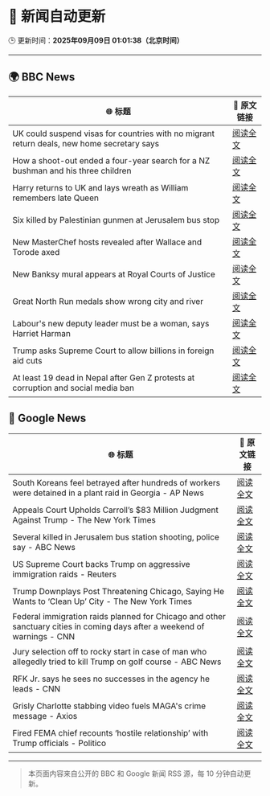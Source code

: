 # 🧠 新闻自动更新

🕒 更新时间：**2025年09月09日 01:01:38（北京时间）**

---

## 🌍 BBC News

| 🌐 标题 | 🔗 原文链接 |
|--------|-------------|
| UK could suspend visas for countries with no migrant return deals, new home secretary says | [阅读全文](https://www.bbc.com/news/articles/c4g7xyn03yno?at_medium=RSS&at_campaign=rss) |
| How a shoot-out ended a four-year search for a NZ bushman and his three children | [阅读全文](https://www.bbc.com/news/articles/cly0279yervo?at_medium=RSS&at_campaign=rss) |
| Harry returns to UK and lays wreath as William remembers late Queen | [阅读全文](https://www.bbc.com/news/articles/c2378j5154jo?at_medium=RSS&at_campaign=rss) |
| Six killed by Palestinian gunmen at Jerusalem bus stop | [阅读全文](https://www.bbc.com/news/articles/cr70ny0l7vgo?at_medium=RSS&at_campaign=rss) |
| New MasterChef hosts revealed after Wallace and Torode axed | [阅读全文](https://www.bbc.com/news/articles/ckgy2e73j4ro?at_medium=RSS&at_campaign=rss) |
| New Banksy mural appears at Royal Courts of Justice | [阅读全文](https://www.bbc.com/news/articles/cgrq0r0y878o?at_medium=RSS&at_campaign=rss) |
| Great North Run medals show wrong city and river | [阅读全文](https://www.bbc.com/news/articles/c4gq2gdlnygo?at_medium=RSS&at_campaign=rss) |
| Labour's new deputy leader must be a woman, says Harriet Harman | [阅读全文](https://www.bbc.com/news/articles/c059z4g836eo?at_medium=RSS&at_campaign=rss) |
| Trump asks Supreme Court to allow billions in foreign aid cuts | [阅读全文](https://www.bbc.com/news/articles/c237vkk10l0o?at_medium=RSS&at_campaign=rss) |
| At least 19 dead in Nepal after Gen Z protests at corruption and social media ban | [阅读全文](https://www.bbc.com/news/articles/c78nd2zy9jgo?at_medium=RSS&at_campaign=rss) |

## 📰 Google News

| 🌐 标题 | 🔗 原文链接 |
|--------|-------------|
| South Koreans feel betrayed after hundreds of workers were detained in a plant raid in Georgia - AP News | [阅读全文](https://news.google.com/rss/articles/CBMimwFBVV95cUxOcjJSZElwSDJ5cFBreVBZOEltMEtqR24xVGhLYTEwLWFsRWJ3LWd5QmJVWU5DV2Q0SjVRRDN5dFVqS1p6dlNpS3p0NDRqZ1h1c19kTWZVN0s5UjZ4UGhUa050X1VhQ09DeW5mc2MybmIxNjBLQ0gwSXRtTUZaSndGVHgtU21IVi13RUsxMmJhZjFESUhnRjdwQzB4cw?oc=5) |
| Appeals Court Upholds Carroll’s $83 Million Judgment Against Trump - The New York Times | [阅读全文](https://news.google.com/rss/articles/CBMihwFBVV95cUxOUExTRmRLdjJhRDZYMEoyZDJSa1FXNDlZSk14OEdZd3FJc1c5ZjAzU3NlYk9HMFFBcVFXbUhsWlU0ZDlGdXlVVmVHZjJZa1pqdGI3Z1pReE8yeW0xODVDR3NsMlJvcnhJWE55bkY2dGtsdFZQYlc2RGh5UmVTQ09keEU3SlZHa2c?oc=5) |
| Several killed in Jerusalem bus station shooting, police say - ABC News | [阅读全文](https://news.google.com/rss/articles/CBMiogFBVV95cUxOX1U2QXM5dkp1aU9ReDgxZk5pLWhPWTdZaVVBbDRwYWZJelZoR2RQM05LYW9jS0dZNzh0SnM4WDczajVUc1llcmU3cEVGWlJoU1RZdFVESlJEMTVNWmtDZUZtV2tqeXptM29ubjBfd2dCRjYzbWNVd0Raa0pJZlZkSXJYNzFEQXdGTEdWNTdQdFFSUHV5S0xPTzFnX29KdTYtd3fSAacBQVVfeXFMTkZMcm45Q3lBQzN1TXJ1TUdxMWxMcWJyYjJwcGxoZ2I5SjlmcUtROWEwNnNKMENBOVRyRUItdDFhdjRZNnJXaTh2SUhhRnpjbXB6a0JkU0x4LU1TVXpsLVA3cDFEOUpna0MwZllOUGFNRHNvajhkVUlyTVZOVC1fRHpRZlZDTnN5SThNckt4am5GSXNBbmNmYVpKUjM1alI2Y3JpUF92QWs?oc=5) |
| US Supreme Court backs Trump on aggressive immigration raids - Reuters | [阅读全文](https://news.google.com/rss/articles/CBMipAFBVV95cUxNNzdOaGdqQVU1c2pYT0x1Z21ZWF9sQS1mWGNMT3BCVlBhSVZydTBtX0lUVzNfZTYzcEZjSm1KbE9yQ0d4Z2JjU3lrSVJrblpIcHB3Q2M4OGZzRUphOFJ6aUxpUWhDNnBQaWlZOWFSTTd1emhmdm50dy15YlBTSV82RkdqR1FaSzFwYVBFckYyVkFzMGN2QTdRamVhU2dWV1FKbXZqMA?oc=5) |
| Trump Downplays Post Threatening Chicago, Saying He Wants to ‘Clean Up’ City - The New York Times | [阅读全文](https://news.google.com/rss/articles/CBMigwFBVV95cUxNZkVadGVnZmIzRGRjd3Q4clI3V0xadHc1U3A1aTBWaUNDT3lZNHVHSDZVNi10ekJSWUJBeEhiN3ZrTmltbWpDQ2FzTHJ2aUF0YkNPRmhhRjZ5akh2NklmWVJVbWJJeVN5OFNhd210N09TYThMamYyaHhkaXFlSEJNNlZ5MA?oc=5) |
| Federal immigration raids planned for Chicago and other sanctuary cities in coming days after a weekend of warnings - CNN | [阅读全文](https://news.google.com/rss/articles/CBMiggFBVV95cUxPSWY2dldOQmZuV25SeW5xUFhiSlBHZU9XdHdSbURVUmRjdENYTEhsel9qOFhVeVdmWEtfYTlNUWNWSDJuZ2h4QklGaFYyd1lVcnpGdkVPQ3J0cmJnNWlKMGtZM3EtempLVzNDTENHQ3VKSmF6X21mc0wyelFheThCQk9B?oc=5) |
| Jury selection off to rocky start in case of man who allegedly tried to kill Trump on golf course - ABC News | [阅读全文](https://news.google.com/rss/articles/CBMilAFBVV95cUxOaENCUzFBSm5OdjBRUU1fS1hmQ2IzUDVNTUN4LU5pWEZnd3ZDLXhWc0xBeFl2anU1THdZRVdwQWlzZEZVazRhQTBOWG95SGEzcFpvY1NyRk1KdldTb1lHNVZrYkcxOHFocEliUXhhWGZmWE1raFF4bHJzS1lsMmYwMzZidGRueUExOWtFU1VRS3NrZ1Y00gGaAUFVX3lxTE14anhMV1JmYTBxOXhLckNYX1JUdk4wVWlHbVNSNjc0UU9wdmhvZC1SVnFhcmlTdnk2ZC1NTkx4ZDhXX1JQamJpVzNvRGF4UHhRdVJvUGNCUjZWQTVxcDBlZ2dHY2dPa2Q1WVRoVklxcXV1cGhmZ3pWdFVFdmdFSTJKSUd5SFZkdHhaY2REY29xVDRnQ2N2dDJ1Tmc?oc=5) |
| RFK Jr. says he sees no successes in the agency he leads - CNN | [阅读全文](https://news.google.com/rss/articles/CBMicEFVX3lxTFBDdVZ5alB0bllsRkJhTnFNVWk1RlhIbUZzTzlBZXRUN0dCVW9SNm1INDZYbW5NUHBPaFNlLXdJd3JSSFZaQVdTQWJjdnJqVG9RaTJsTnppTHJvTVZtaVRQMnRyeGdjQTFpTlZ4RGZaSDg?oc=5) |
| Grisly Charlotte stabbing video fuels MAGA's crime message - Axios | [阅读全文](https://news.google.com/rss/articles/CBMihgFBVV95cUxNWlRvLUJ4VmJyR05BcC1lV21HTHRZQ3dveG9lWl9Wc2E3OE44LVZReWNkU0JNWmZfY3VUNzVBMEYzVHVudWZsYnZ0MV95emtuVlk1aTVxeVZwLVp1dGxGa1Q4T2xRNnJBbTJOYlJNVUJCVHBsSjE0UDJrQjBTbkRQYTNGNWQtQQ?oc=5) |
| Fired FEMA chief recounts ‘hostile relationship’ with Trump officials - Politico | [阅读全文](https://news.google.com/rss/articles/CBMimwFBVV95cUxPSmVRYkk4UFR2cE9aTjh2WC1Wa1hQRDMwT25WSU9LUU1DNHFxanVyOXRMVU1ZWlhYTWc1NXhacTZfRHJHSmpPaFBWcXNZMTZnOHpSb2pYejROWXV2RTFJUFhjTndtZ2NBMjk2Tkd4cV9LTDBERXhtYkhhcHMtUGxwcTRZc0xncU1IS2pENU9iaGFNbmdtSGxvU3l2VQ?oc=5) |

---
> 本页面内容来自公开的 BBC 和 Google 新闻 RSS 源，每 10 分钟自动更新。